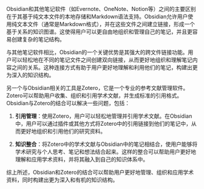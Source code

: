 Obsidian和其他笔记软件（如Evernote、OneNote、Notion等）之间的主要区别在于其基于纯文本文件的本地存储和Markdown语法支持。Obsidian允许用户使用纯文本文件（通常是Markdown格式），并在这些文件之间建立链接，形成一个基于关系的知识图谱。这使得用户可以更自由地组织和管理自己的笔记，并且更容易创建复杂的笔记结构。

与其他笔记软件相比，Obsidian的一个关键优势是其强大的跨文件链接功能。用户可以轻松地在不同的笔记文件之间创建双向链接，从而更好地组织和理解笔记内容之间的关系。这种连接方式有助于用户更好地理解和利用他们的笔记，构建出更为深入的知识结构。

另一个与Obsidian相关的工具是Zotero，它是一个专业的参考文献管理软件。Zotero可以帮助用户收集、组织和引用学术文献，并生成标准的引用格式。Obsidian与Zotero的结合可以解决一些问题，包括：

1. **引用管理**：使用Zotero，用户可以轻松地管理并引用学术文献。在Obsidian中，用户可以通过插件或其他方式将Zotero中的引用链接到他们的笔记中，从而更好地组织和引用他们的研究资料。

2. **知识整合**：将Zotero中的学术文献与Obsidian中的笔记相结合，使用户能够将学术研究与个人思考、笔记和想法结合起来。这样的整合可以帮助用户更好地理解和应用学术资料，并将其融入到自己的知识体系中。

综上所述，Obsidian和Zotero的结合可以帮助用户更好地管理、组织和应用学术资料，同时构建出更为深入和有机的知识结构。

